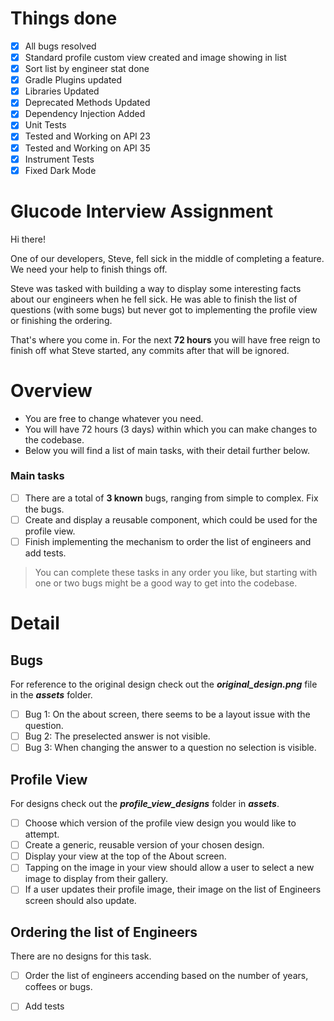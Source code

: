 # Things done

- [X] All bugs resolved
- [X] Standard profile custom view created and image showing in list
- [X] Sort list by engineer stat done
- [X] Gradle Plugins updated
- [X] Libraries Updated
- [X] Deprecated Methods Updated
- [X] Dependency Injection Added
- [X] Unit Tests
- [X] Tested and Working on API 23
- [X] Tested and Working on API 35
- [X] Instrument Tests
- [X] Fixed Dark Mode

# Glucode Interview Assignment

Hi there! 

One of our developers, Steve, fell sick in the middle of completing a feature. We need your help to finish things off.

Steve was tasked with building a way to display some interesting facts about our engineers when he fell sick. He was able to finish the list of questions (with some bugs) but never got to implementing the profile view or finishing the ordering.

That's where you come in.
For the next **72 hours** you will have free reign to finish off what Steve started, any commits after that will be ignored.

# Overview
- You are free to change whatever you need.
- You will have 72 hours (3 days) within which you can make changes to the codebase.
- Below you will find a list of main tasks, with their detail further below.

### Main tasks
- [ ] There are a total of **3 known** bugs, ranging from simple to complex. Fix the bugs.
- [ ] Create and display a reusable component, which could be used for the profile view.
- [ ] Finish implementing the mechanism to order the list of engineers and add tests.

> You can complete these tasks in any order you like, but starting with one or two bugs might be a good way to get into the codebase.

# Detail
## Bugs
For reference to the original design check out the ***original_design.png*** file in the ***assets*** folder. 
- [ ] Bug 1: On the about screen, there seems to be a layout issue with the question.
- [ ] Bug 2: The preselected answer is not visible. 
- [ ] Bug 3: When changing the answer to a question no selection is visible.

## Profile View
For designs check out the ***profile_view_designs*** folder in ***assets***.
- [ ] Choose which version of the profile view design you would like to attempt.
- [ ] Create a generic, reusable version of your chosen design.
- [ ] Display your view at the top of the About screen.
- [ ] Tapping on the image in your view should allow a user to select a new image to display from their gallery.
- [ ] If a user updates their profile image, their image on the list of Engineers screen should also update.

## Ordering the list of Engineers
There are no designs for this task.
- [ ] Order the list of engineers accending based on the number of years, coffees or bugs.
- [ ] Add tests



